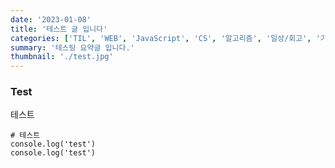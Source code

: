 ```yaml
---
date: '2023-01-08'
title: '테스트 글 입니다'
categories: ['TIL', 'WEB', 'JavaScript', 'CS', '알고리즘', '일상/회고', '기타']
summary: '테스팅 요약글 입니다.'
thumbnail: './test.jpg'
---
```


### Test

테스트

```
# 테스트
console.log('test')
console.log('test')
```

